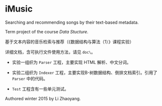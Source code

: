 # iMusic

Searching and recommending songs by their text-based metadata. 

Term project of the course _Data Stucture_. 

基于文本内容的音乐检索与推荐（《数据结构与算法（1）》课程实验）


详细文档，含可执行文件使用方法，请见 `doc\`。

* 实验一组织为 `Parser` 工程，主要实现 HTML 解析、中文分词。

* 实验二组织为 `Indexer` 工程，主要实现B-树数据结构、倒排文档索引。引用了 `Parser` 中的代码。

* `Test` 工程含有一些单元测试。

Authored winter 2015 by Li Zhaoyang.
